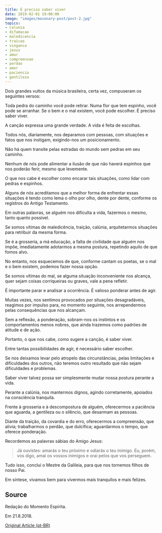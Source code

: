 ```yaml
---
title: É preciso saber viver
date: 2019-02-01 19:00:00
image: "images/masonary-post/post-2.jpg"
topics: 
- calunia
- difamacao
- maledicencia
- traicao
- vinganca
- jesus
- amor
- compreensao
- perdao
- amor
- paciencia
- gentileza
---
```


Dois grandes vultos da música brasileira, certa vez, compuseram os seguintes
versos:

Toda pedra do caminho você pode retirar. Numa flor que tem espinho, você pode
se arranhar. Se o bem e o mal existem, você pode escolher. É preciso saber
viver.

A canção expressa uma grande verdade. A vida é feita de escolhas.

Todos nós, diariamente, nos deparamos com pessoas, com situações e fatos que
nos instigam, exigindo-nos um posicionamento.

Não há quem transite pelas estradas do mundo sem pedras em seu caminho.

Nenhum de nós pode alimentar a ilusão de que não haverá espinhos que nos
poderão ferir, mesmo que levemente.

O que nos cabe é escolher como encarar tais situações, como lidar com pedras e
espinhos.

Alguns de nós acreditamos que a melhor forma de enfrentar essas situações é
tendo como lema o olho por olho, dente por dente, conforme os registros do
Antigo Testamento.

Em outras palavras, se alguém nos dificulta a vida, fazermos o mesmo, tanto
quanto possível.

Se somos vítimas de maledicência, traição, calúnia, arquitetarmos situações
para retribuir da mesma forma.

Se é a grosseria, a má educação, a falta de civilidade que alguém nos impõe,
imediatamente adotarmos a mesma postura, repetindo aquilo de que fomos alvo.

No entanto, nos esquecemos de que, conforme cantam os poetas, se o mal e o bem
existem, podemos fazer nossa opção.

Se somos vítimas do mal, se alguma situação inconveniente nos alcança, quer
sejam coisas corriqueiras ou graves, vale a pena refletir.

É importante parar e analisar a ocorrência. É valioso ponderar antes de agir.

Muitas vezes, nos sentimos provocados por situações desagradáveis, reagimos por
impulso para, no momento seguinte, nos arrependermos pelas consequências que
nos alcançam.

Sem a reflexão, a ponderação, sobram-nos os instintos e os comportamentos menos
nobres, que ainda trazemos como padrões de atitude e de ação.

Portanto, o que nos cabe, como sugere a canção, é saber viver.

Entre tantas possibilidades de agir, é necessário saber escolher.

Se nos deixamos levar pelo atropelo das circunstâncias, pelas limitações e
dificuldades dos outros, não teremos outro resultado que não sejam dificuldades
e problemas.

Saber viver talvez possa ser simplesmente mudar nossa postura perante a vida.

Perante a calúnia, nos mantermos dignos, agindo corretamente, apoiados na
consciência tranquila.

Frente à grosseria e à descompostura de alguém, oferecermos a paciência que
aguarda, a gentileza ou o silêncio, que desarmam as pessoas.

Diante da traição, da covardia e do erro, oferecermos a compreensão, que
alivia; trabalharmos o perdão, que dulcifica; aguardarmos o tempo, que oferece
ponderação.

Recordemos as palavras sábias do Amigo Jesus: 
> Já ouvistes: amarás o teu próximo e odiarás o teu inimigo. Eu, porém, vos
> digo, amai os vossos inimigos e orai pelos que vos perseguem.

Tudo isso, conclui o Mestre da Galileia, para que nos tornemos filhos de nosso
Pai.

Em síntese, vivamos bem para vivermos mais tranquilos e mais felizes.

## Source
Redação do Momento Espírita.

Em 21.8.2018.

[Original Article (pt-BR)](http://momento.com.br/pt/ler_texto.php?id=5509)
